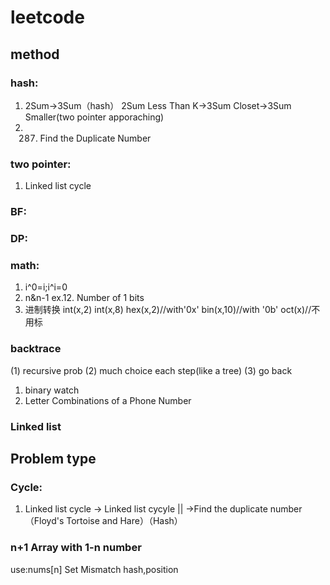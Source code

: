 # leetcode
## method
### hash:
1. 2Sum->3Sum（hash）
   2Sum Less Than K->3Sum Closet->3Sum Smaller(two pointer apporaching)
2. 287. Find the Duplicate Number
### two pointer:
1. Linked list cycle
### BF:
### DP:
### math: 
1. i^0=i;i^i=0
2. n&n-1 ex.12. Number of 1 bits
3. 进制转换
   int(x,2) int(x,8) hex(x,2)//with'0x' bin(x,10)//with '0b' oct(x)//不用标
### backtrace
  (1) recursive prob
  (2) much choice each step(like a tree)
  (3) go back
1. binary watch 
2. Letter Combinations of a Phone Number
### Linked list
## Problem type
### Cycle:
1. Linked list cycle -> Linked list cycyle || ->Find the duplicate number（Floyd's Tortoise and Hare）（Hash）
### n+1 Array with 1-n number
 use:nums[n]
  Set Mismatch hash,position
